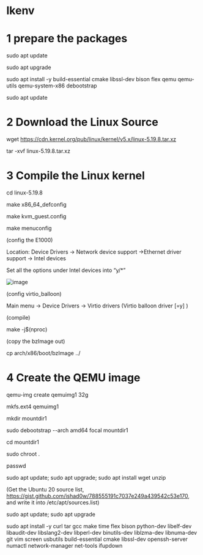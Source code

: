 # lkenv

# 1 prepare the packages

sudo apt update

sudo apt upgrade

sudo apt install -y build-essential cmake libssl-dev bison flex qemu qemu-utils qemu-system-x86 debootstrap

sudo apt update

# 2 Download the Linux Source

wget https://cdn.kernel.org/pub/linux/kernel/v5.x/linux-5.19.8.tar.xz

tar -xvf linux-5.19.8.tar.xz

# 3 Compile the Linux kernel

cd linux-5.19.8

make x86_64_defconfig

make kvm_guest.config

make menuconfig 

  (config the E1000)

  Location: Device Drivers -> Network device support ->Ethernet driver support -> Intel devices

  Set all the options under Intel devices into “y/*”

![image](https://user-images.githubusercontent.com/55301130/189800700-656a4597-18ad-4384-8009-d10010caaf8f.png)

  (config virtio_balloon)
  
  Main menu -> Device Drivers -> Virtio drivers (Virtio balloon driver [=y] )
  
 (compile)
 
 make -j$(nproc)

(copy the bzImage out)

cp arch/x86/boot/bzImage ../

# 4 Create the QEMU image

qemu-img create qemuimg1 32g

mkfs.ext4 qemuimg1 

mkdir mountdir1

sudo debootstrap --arch amd64 focal mountdir1

cd mountdir1

sudo chroot .

passwd

sudo apt update; sudo apt upgrade; sudo apt install wget unzip

(Get the Ubuntu 20 source list, https://gist.github.com/ishad0w/788555191c7037e249a439542c53e170, and write it into /etc/apt/sources.list)

sudo apt update; sudo apt upgrade

sudo apt install -y curl tar gcc make time flex bison python-dev libelf-dev libaudit-dev libslang2-dev libperl-dev binutils-dev liblzma-dev libnuma-dev git vim screen usbutils build-essential cmake libssl-dev openssh-server numactl network-manager net-tools ifupdown






  


